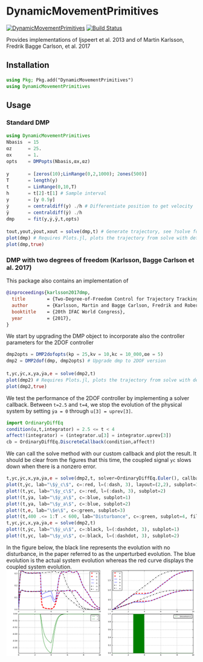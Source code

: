 # DynamicMovementPrimitives

[![DynamicMovementPrimitives](http://pkg.julialang.org/badges/DynamicMovementPrimitives_0.6.svg)](http://pkg.julialang.org/?pkg=DynamicMovementPrimitives)
[![Build Status](https://travis-ci.org/baggepinnen/DynamicMovementPrimitives.jl.svg?branch=master)](https://travis-ci.org/baggepinnen/DynamicMovementPrimitives.jl)

Provides implementations of Ijspeert et al. 2013 and of Martin Karlsson, Fredrik Bagge Carlson, et al. 2017

## Installation

```julia
using Pkg; Pkg.add("DynamicMovementPrimitives")
using DynamicMovementPrimitives
```

## Usage
### Standard DMP
```julia
using DynamicMovementPrimitives
Nbasis  = 15
αz      = 25.
αx      = 1.
opts    = DMPopts(Nbasis,αx,αz)

y       = [zeros(10);LinRange(0,2,1000); 2ones(500)]
T       = length(y)
t       = LinRange(0,10,T)
h       = t[2]-t[1] # Sample interval
y       = [y 0.5y]
ẏ       = centraldiff(y) ./h # Differentiate position to get velocity
ÿ       = centraldiff(ẏ) ./h
dmp     = fit(y,ẏ,ÿ,t,opts)

tout,yout,ẏout,xout = solve(dmp,t) # Generate trajectory, see ?solve for options
plot(dmp) # Requires Plots.jl, plots the trajectory from solve with default options
plot(dmp,true)
```

### DMP with two degrees of freedom (Karlsson, Bagge Carlson et al. 2017)
This package also contains an implementation of
```bibtex
@inproceedings{karlsson2017dmp,
  title        = {Two-Degree-of-Freedom Control for Trajectory Tracking and Perturbation Recovery during Execution of Dynamical Movement Primitives},
  author       = {Karlsson, Martin and Bagge Carlson, Fredrik and Robertsson, Anders and Johansson, Rolf},
  booktitle    = {20th IFAC World Congress},
  year         = {2017},
}
```

We start by upgrading the DMP object to incorporate also the controller parameters for the 2DOF controller
```julia
dmp2opts = DMP2dofopts(kp = 25,kv = 10,kc = 10_000,αe = 5)
dmp2 = DMP2dof(dmp, dmp2opts) # Upgrade dmp to 2DOF version

t,yc,ẏc,x,ya,ẏa,e = solve(dmp2,t)
plot(dmp2) # Requires Plots.jl, plots the trajectory from solve with default options
plot(dmp2,true)
```

We test the performance of the 2DOF controller by implementing a solver callback. Between `t=2.5` and `t=4`, we stop the evolution of the physical system by setting `ẏa = 0` through `u[3] = uprev[3]`.
```julia
import OrdinaryDiffEq
condition(u,t,integrator) = 2.5 <= t < 4
affect!(integrator) = (integrator.u[3] = integrator.uprev[3])
cb = OrdinaryDiffEq.DiscreteCallback(condition,affect!)
```

We can call the solve method with our custom callback and plot the result. It should be clear from the figures that this time, the coupled signal `yc` slows down when there is a nonzero error.
```julia
t,yc,ẏc,x,ya,ẏa,e = solve(dmp2,t, solver=OrdinaryDiffEq.Euler(), callback=cb)
plot(t,ẏc, lab="\$ẏ_c\$", c=:red, l=(:dash, 3), layout=(2,2), subplot=1)
plot!(t,yc, lab="\$y_c\$", c=:red, l=(:dash, 3), subplot=2)
plot!(t,ẏa, lab="\$ẏ_a\$", c=:blue, subplot=1)
plot!(t,ya, lab="\$y_a\$", c=:blue, subplot=2)
plot!(t,e, lab="\$e\$", c=:green, subplot=3)
plot!(t,400 .<= 1:T .< 600, lab="Disturbance", c=:green, subplot=4, fillrange=0)
t,yc,ẏc,x,ya,ẏa,e = solve(dmp2,t)
plot!(t,ẏc, lab="\$ẏ_u\$", c=:black, l=(:dashdot, 3), subplot=1)
plot!(t,yc, lab="\$y_u\$", c=:black, l=(:dashdot, 3), subplot=2)
```
In the figure below, the black line represents the evolution with no disturbance, in the paper referred to as the unperturbed evolution. The blue evolution is the actual system evolution whereas the red curve displays the coupled system evolution.
![DMP2dof plot](figs/dmp2.png)
